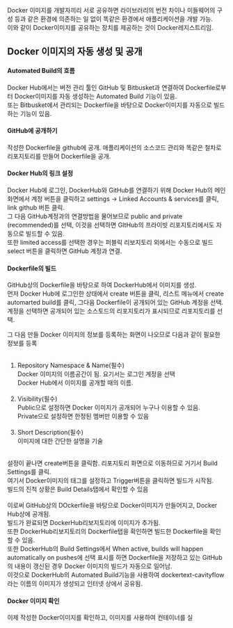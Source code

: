 Docker 이미지를 개발자끼리 서로 공유하면 라이브러리의 번전 차이나 미들웨어의 구성 등과 같은 환경에 의존하는 일 없이 똑같은 환경에서 애플리케이션을 개발 가능.<br/>
이와 같이 Docker이미지를 공유하는 장치를 제공하는 것이 Docker레지스트리임.

## Docker 이미지의 자동 생성 및 공개 
#### Automated Build의 흐름
Docker Hub에서는 버전 관리 툴인 GitHub 및 Bitbusket과 연결하여 Dockerfile로부터 Docker이미지를 자동 생성하는 Automated Build 기능이 있음.<br/>
또는 Bitbusket에서 관리되는 Dockerfile을 바탕으로 Docker이미지를 자동으로 빌드하는 기능이 있음.

#### GitHub에 공개하기
작성한 Dockerfile을 github에 공개. 애플리케이션의 소스코드 관리와 똑같은 철차로 리포지토리를 만들어 Dockerfile을 공개.

#### Docker Hub의 링크 설정
Docker Hub에 로그인, DockerHub와 GitHub를 연결하기 위해 Docker Hub의 메인화면에서 계정 버튼을 클릭하고 settings -> Linked Accounts & services를 클릭, link github 버튼 클릭.<br/>
그 다음 GitHub계정과의 연결방법을 물어보므로 public and private (recommended)를 선택, 이것을 선택하면 GItHub의 프라이빗 리포지토리에서도 자동으로 빌드할 수 있음.<br />
또한 limited access를 선택한 경우는 퍼블릭 리보지토리 외에서는 수동으로 빌드<br />
select 버튼을 클릭하면 GitHub 계정과 연결.

#### Dockerfile의 빌드 
GitHub상의 Dockerfile을 바탕으로 하여 DockerHub에서 이미지를 생성.<br/>
먼저 Docker Hub에 로그인한 상태에서 create 버튼을 클릭, 리스트 메뉴에서 create automarted build를 클릭, 그다음 Dockerfile이 공개되어 있는 GitHub 계정을 선택.<br/>
계정을 선택하면 공개되어 있는 소스토드의 리포지토리가 표시되므로 리포지토리를 선택.<br/>

그 다음 만들 Docker 이미지의 정보를 등록하는 화면이 나오므로 다음과 같이 필요한 정보를 등록<br /><br />
1. Repository Namespace & Name(필수)<br />
Docker 이미지의 이름공간이 됨. 요기서는 로그인 계정을 선택<br />
Docker Hub에서 이미지를 공개할 때의 이름.
<br /><br />
2. Visibility(필수)<br />
Public으로 설정하면 Docker 이미지가 공개되어 누구나 이용할 수 있음.<br />
Private으로 설정하면 한정된 멤버만 이용할 수 있음
<br /><br />
3. Short Description(필수)<br />
이미지에 대한 간단한 설명을 기술
<br /> <br />

설정이 끝나면 create버튼을 클릭함. 리포지토리 화면으로 이동하므로 거기서 Build Settings를 클릭.<br/>
여기서 Docker이미지의 태그를 설정하고 Trigger버튼을 클릭하면 빌드가 시작됨.<br/>
빌드의 진척 상황은 Build Details탭에서 확인할 수 있음
<br/> <br/>
이로써 GitHub상의 DOckerfile을 바탕으로 Docker이미지가 만들어지고, Docker Hub상에 공개됨. <br/>
빌드가 완료되면 DockerHub리보지토리에 이미지가 추가됨.<br/>
또한 DockerHub리보지토리의 Dockerfile탭을 확인하면 빌드한 Dockerfile을 확인할 수 있음.<br />
또한 DockerHub의 Build Settings에서 When active, builds will happen automatically on pushes에 선택 표시를 하면 Dockerfile을 저장하고 있는 GitHub의 내용이 갱신된 경우 Docker 이미지의 빌드가 자동으로 일어남.<br/>
이것으로 DockerHub의 Automated Build기능을 사용하여 dockertext-cavityflow라는 이름의 이미지가 생성되고 인터넷 상에서 공유됨.

#### Docker 이미지 확인
이제 작성한 Docker이미지를 확인하고, 이미지를 사용하여 컨테이너를 실
